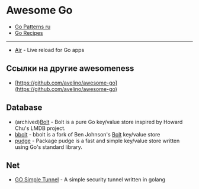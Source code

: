 # Awesome Go

- [Go Patterns ru](https://github.com/AlexanderGrom/go-patterns)
- [Go Recipes](https://github.com/nikolaydubina/go-recipes)

---

- [Air](https://github.com/cosmtrek/air) - Live reload for Go apps

## Ссылки на другие awesomeness

- [https://github.com/avelino/awesome-go](https://github.com/avelino/awesome-go)

## Database

- (archived)[Bolt](https://github.com/boltdb/bolt) - Bolt is a pure Go key/value store inspired by Howard Chu's LMDB project.
- [bbolt](https://github.com/etcd-io/bbolt) - bbolt is a fork of Ben Johnson's [Bolt](https://github.com/boltdb/bolt) key/value store
- [pudge](https://github.com/recoilme/pudge) - Package pudge is a fast and simple key/value store written using Go's standard library.

## Net

- [GO Simple Tunnel](https://github.com/go-gost/gost/blob/master/README_en.md) - A simple security tunnel written in golang
